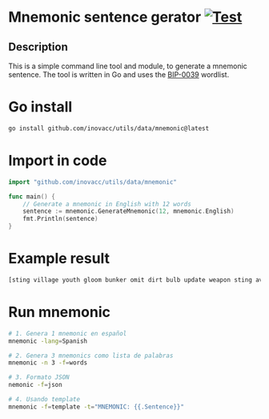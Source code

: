 # Mnemonic sentence gerator [![Test](https://github.com/inovacc/mnemonic/actions/workflows/test.yml/badge.svg?branch=main)](https://github.com/inovacc/mnemonic/actions/workflows/test.yml)

## Description

This is a simple command line tool and module, to generate a mnemonic sentence. The tool is written in Go and uses the [BIP-0039](https://github.com/bitcoin/bips/blob/master/bip-0039/bip-0039-wordlists.md) wordlist.

# Go install

```bash
go install github.com/inovacc/utils/data/mnemonic@latest
```

# Import in code

```go
import "github.com/inovacc/utils/data/mnemonic"

func main() {
    // Generate a mnemonic in English with 12 words
    sentence := mnemonic.GenerateMnemonic(12, mnemonic.English)
    fmt.Println(sentence)
}
```

# Example result

```txt
[sting village youth gloom bunker omit dirt bulb update weapon sting avocado]
```

# Run mnemonic

```bash
# 1. Genera 1 mnemonic en español
mnemonic -lang=Spanish

# 2. Genera 3 mnemonics como lista de palabras
mnemonic -n 3 -f=words

# 3. Formato JSON
nemonic -f=json

# 4. Usando template
mnemonic -f=template -t="MNEMONIC: {{.Sentence}}"
```